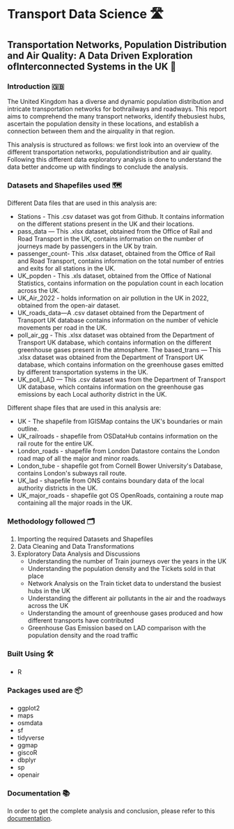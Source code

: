 # Transport Data Science 🛣️

## Transportation Networks, Population Distribution and Air Quality: A Data Driven Exploration ofInterconnected Systems in the UK  🚂

### Introduction 🇬🇧
The United Kingdom has a diverse and dynamic population distribution and intricate transportation networks for bothrailways and roadways. This report aims to comprehend the many transport networks, identify thebusiest hubs, ascertain the population density in these locations, and establish a connection between them and the airquality in that region.

This analysis is structured as follows: we first look into an overview of the different transportation networks, populationdistribution and air quality. Following this different data exploratory analysis is done to understand the data better andcome up with findings to conclude the analysis.

### Datasets and Shapefiles used 🗺️
Different Data files that are used in this analysis are:
- Stations - This .csv dataset was got from Github. It contains information on the different stations present in the UK and their locations. 
- pass_data — This .xlsx dataset, obtained from the Office of Rail and Road Transport in the UK, contains information on the number of journeys made by passengers in the UK by train. 
- passenger_count- This .xlsx dataset, obtained from the Office of Rail and Road Transport, contains information on the total number of entries and exits for all stations in the UK.
- UK_popden - This .xls dataset, obtained from the Office of National Statistics, contains information on the population count in each location across the UK. 
- UK_Air_2022 - holds information on air pollution in the UK in 2022, obtained from the open-air dataset.
- UK_roads_data—A .csv dataset obtained from the Department of Transport UK database contains information on the number of vehicle movements per road in the UK. 
- poll_air_gg  - This .xlsx dataset was obtained from the Department of Transport UK database, which contains information on the different greenhouse gases present in the atmosphere. 
The based_trans — This .xlsx dataset was obtained from the Department of Transport UK database, which contains information on the greenhouse gases emitted by different transportation systems in the UK. 
- UK_poll_LAD — This .csv dataset was from the Department of Transport UK database, which contains information on the greenhouse gas emissions by each Local authority district in the UK.

Different shape files that are used in this analysis are:
- UK - The shapefile from IGISMap contains the UK's boundaries or main outline. 
- UK_railroads - shapefile from OSDataHub contains information on the rail route for the entire UK. 
- London_roads - shapefile from London Datastore contains the London road map of all the major and minor roads. 
- London_tube - shapefile got from Cornell Bower University's Database, contains London's subways rail route.
- UK_lad - shapefile from ONS contains boundary data of the local authority districts in the UK. 
- UK_major_roads - shapefile got OS OpenRoads, containing a route map containing all the major roads in the UK.

### Methodology followed 🗂️
1. Importing the required Datasets and Shapefiles
2. Data Cleaning and Data Transformations
3. Exploratory Data Analysis and Discussions
   * Understanding the number of Train journeys over the years in the UK
   * Understanding the population density and the Tickets sold in that place
   * Network Analysis on the Train ticket data to understand the busiest hubs in the UK
   * Understanding the different air pollutants in the air and the roadways across the UK
   * Understanding the amount of greenhouse gases produced and how different transports have contributed
   * Greenhouse Gas Emission based on LAD comparison with the population density and the road traffic

### Built Using 🛠️
* R

### Packages used are 📦
* ggplot2
* maps
* osmdata
* sf
* tidyverse
* ggmap
* giscoR
* dbplyr
* sp
* openair

### Documentation 📚
In order to get the complete analysis and conclusion, please refer to this [documentation](https://github.com/SathyasriS27/A-Data-Driven-Exploration-ofInterconnected-Systems-in-the-UK/blob/main/TRAN5340_201749908.pdf).
